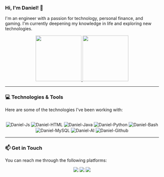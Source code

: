 ### Hi, I'm Daniel! 👋

I'm an engineer with a passion for technology, personal finance, and gaming. I'm currently deepening my knowledge in life and exploring new technologies.

<div align="center">
  <a href="https://github.com/neardaniel-pls">
    <img height="150em" src="https://github-readme-stats.vercel.app/api?username=neardaniel-pls&show_icons=true&theme=dracula&include_all_commits=true&count_private=true"/>
    <img height="150em" src="https://github-readme-stats.vercel.app/api/top-langs/?username=neardaniel-pls&layout=compact&langs_count=7&theme=dracula"/>
  </a>
</div>

---

### 💻 Technologies & Tools

Here are some of the technologies I've been working with:

<div align="center" style="display: inline_block"><br>
  <img align="center" alt="Daniel-Js" src="https://img.shields.io/badge/JavaScript-F7DF1E?style=for-the-badge&logo=javascript&logoColor=black" />
  <img align="center" alt="Daniel-HTML" src="https://img.shields.io/badge/HTML5-E34F26?style=for-the-badge&logo=html5&logoColor=white" />
  <img align="center" alt="Daniel-Java" src="https://img.shields.io/badge/Java-ED8B00?style=for-the-badge&logo=java&logoColor=white" />
  <img align="center" alt="Daniel-Python" src="https://img.shields.io/badge/Python-3776AB?style=for-the-badge&logo=python&logoColor=white" />
  <img align="center" alt="Daniel-Bash" src="https://img.shields.io/badge/Bash-4EAA25?style=for-the-badge&logo=gnu-bash&logoColor=white" />
  <img align="center" alt="Daniel-MySQL" src="https://img.shields.io/badge/MySQL-00000F?style=for-the-badge&logo=mysql&logoColor=white" />
  <img align="center" alt="Daniel-AI" src="https://img.shields.io/badge/AI%20Assistant-412991?style=for-the-badge&logo=openai&logoColor=white" />
  <img align="center" alt="Daniel-Github" src="https://img.shields.io/badge/GitHub-100000?style=for-the-badge&logo=github&logoColor=white" />
</div>

---

### 📫 Get in Touch

You can reach me through the following platforms:

<div align="center"> 
  <a href="mailto:daniel_rodrigues@tutanota.com"><img src="https://img.shields.io/badge/-Email-%23333?style=for-the-badge&logo=gmail&logoColor=white" target="_blank"></a>
  <a href="https://www.linkedin.com/in/daniel-braga-rodrigues" target="_blank"><img src="https://img.shields.io/badge/-LinkedIn-%230077B5?style=for-the-badge&logo=linkedin&logoColor=white" target="_blank"></a> 
  <a href="https://www.paypal.me/neardanielrodrigues" target="_blank"><img src="https://img.shields.io/badge/PayPal-00457C?style=for-the-badge&logo=paypal&logoColor=white" target="_blank"></a> 
</div>
